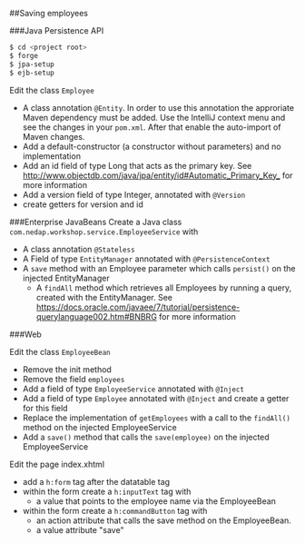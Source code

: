 ##Saving employees

###Java Persistence API

```bash
$ cd <project root>
$ forge
$ jpa-setup
$ ejb-setup
```

Edit the class `Employee`  

* A class annotation `@Entity`. In order to use this annotation the approriate Maven dependency must be added. Use the IntelliJ context menu and see the changes in your `pom.xml`. After that enable the auto-import of Maven changes.
* Add a default-constructor (a constructor without parameters) and no implementation
* Add an id field of type Long that acts as the primary key. See <http://www.objectdb.com/java/jpa/entity/id#Automatic_Primary_Key_> for more information
* Add a version field of type Integer, annotated with `@Version`
* create getters for version and id

###Enterprise JavaBeans
Create a Java class `com.nedap.workshop.service.EmployeeService` with

* A class annotation `@Stateless`
* A Field of type `EntityManager` annotated with `@PersistenceContext`
* A `save` method with an Employee parameter which calls `persist()` on the injected EntityManager
	* A `findAll` method which retrieves all Employees by running a query, created with the EntityManager. See <https://docs.oracle.com/javaee/7/tutorial/persistence-querylanguage002.htm#BNBRG> for more information

###Web

Edit the class `EmployeeBean`

* Remove the init method
* Remove the field `employees`
* Add a field of type `EmployeeService` annotated with `@Inject`
* Add a field of type `Employee` annotated with `@Inject` and create a getter for this field
* Replace the implementation of `getEmployees` with a call to the `findAll()` method on the injected EmployeeService
* Add a `save()` method that calls the `save(employee)` on the injected EmployeeService

Edit the page index.xhtml

* add a `h:form` tag after the datatable tag
* within the form create a `h:inputText` tag with 
	* a value that points to the employee name via the EmployeeBean
* within the form create a `h:commandButton` tag with
	* an action attribute that calls the save method on the EmployeeBean.
	* a value attribute "save"


